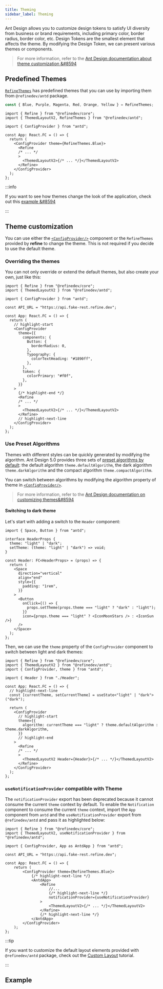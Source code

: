 ```yaml
---
title: Theming
sidebar_label: Theming
---
```


Ant Design allows you to customize design tokens to satisfy UI diversity from business or brand requirements, including primary color, border radius, border color, etc.
Design Tokens are the smallest element that affects the theme. By modifying the Design Token, we can present various themes or components.

> For more information, refer to the [Ant Design documentation about theme customization &#8594](https://ant.design/docs/react/customize-theme)

## Predefined Themes

[`RefineThemes`](https://github.com/refinedev/refine/blob/master/packages/antd/src/definitions/themes/index.ts) has predefined themes that you can use by importing them from `@refinedev/antd` package.

```ts
const { Blue, Purple, Magenta, Red, Orange, Yellow } = RefineThemes;
```

```tsx
import { Refine } from "@refinedev/core";
import { ThemedLayoutV2, RefineThemes } from "@refinedev/antd";

import { ConfigProvider } from "antd";

const App: React.FC = () => {
  return (
    <ConfigProvider theme={RefineThemes.Blue}>
      <Refine
      /* ... */
      >
        <ThemedLayoutV2>{/* ... */}</ThemedLayoutV2>
      </Refine>
    </ConfigProvider>
  );
};
```

:::info

If you want to see how themes change the look of the application, check out this [example &#8594](/docs/examples/themes/refine-themes-antd/)

:::

## Theme customization

You can use either the [`<ConfigProvider/>`](https://ant.design/components/config-provider/#components-config-provider-demo-theme) component or the `RefineThemes` provided by **refine** to change the theme. This is not required if you decide to use the default theme.

### Overriding the themes

You can not only override or extend the default themes, but also create your own, just like this:

```tsx
import { Refine } from "@refinedev/core";
import { ThemedLayoutV2 } from "@refinedev/antd";

import { ConfigProvider } from "antd";

const API_URL = "https://api.fake-rest.refine.dev";

const App: React.FC = () => {
  return (
    // highlight-start
    <ConfigProvider
      theme={{
        components: {
          Button: {
            borderRadius: 0,
          },
          Typography: {
            colorTextHeading: "#1890ff",
          },
        },
        token: {
          colorPrimary: "#f0f",
        },
      }}
    >
      {/* highlight-end */}
      <Refine
      /* ... */
      >
        <ThemedLayoutV2>{/* ... */}</ThemedLayoutV2>
      </Refine>
      // highlight-next-line
    </ConfigProvider>
  );
};
```

### Use Preset Algorithms

Themes with different styles can be quickly generated by modifying the algorithm. Ant Design 5.0 provides three sets of [preset algorithms by default](https://ant.design/docs/react/customize-theme#theme-presets): the default algorithm `theme.defaultAlgorithm`, the dark algorithm `theme.darkAlgorithm` and the compact algorithm `theme.compactAlgorithm`.

You can switch between algorithms by modifying the algorithm property of theme in [`<ConfigProvider/>`](https://ant.design/components/config-provider/#components-config-provider-demo-theme).

> For more information, refer to the [Ant Design documentation on customizing themes&#8594](https://ant.design/docs/react/customize-theme#use-preset-algorithms)

#### Switching to dark theme

Let's start with adding a switch to the `Header` component:

```tsx
import { Space, Button } from "antd";

interface HeaderProps {
  theme: "light" | "dark";
  setTheme: (theme: "light" | "dark") => void;
}

const Header: FC<HeaderProps> = (props) => {
  return (
    <Space
      direction="vertical"
      align="end"
      style={{
        padding: "1rem",
      }}
    >
      <Button
        onClick={() => {
          props.setTheme(props.theme === "light" ? "dark" : "light");
        }}
        icon={props.theme === "light" ? <IconMoonStars /> : <IconSun />}
      />
    </Space>
  );
};
```

Then, we can use the `theme` property of the `ConfigProvider` component to switch between light and dark themes:

```tsx
import { Refine } from "@refinedev/core";
import { ThemedLayoutV2 } from "@refinedev/antd";
import { ConfigProvider, theme } from "antd";

import { Header } from "./Header";

const App: React.FC = () => {
  // highlight-next-line
  const [currentTheme, setCurrentTheme] = useState<"light" | "dark">("dark");

  return (
    <ConfigProvider
      // highlight-start
      theme={{
        algorithm: currentTheme === "light" ? theme.defaultAlgorithm : theme.darkAlgorithm,
      }}
      // highlight-end
    >
      <Refine
      /* ... */
      >
        <ThemedLayoutV2 Header={Header}>{/* ... */}</ThemedLayoutV2>
      </Refine>
    </ConfigProvider>
  );
};
```

### `useNotificationProvider` compatible with Theme

The `notificationProvider` export has been deprecated because it cannot consume the current `theme` context by default. To enable the `Notification` component to consume the current `theme` context, import the `App` component from `antd` and the `useNotificationProvider` export from `@refinedev/antd` and pass it as highlighted below:

```tsx
import { Refine } from "@refinedev/core";
import { ThemedLayoutV2, useNotificationProvider } from "@refinedev/antd";

import { ConfigProvider, App as AntdApp } from "antd";

const API_URL = "https://api.fake-rest.refine.dev";

const App: React.FC = () => {
    return (
        <ConfigProvider theme={RefineThemes.Blue}>
            {/* highlight-next-line */}
            <AntdApp>
                <Refine
                    //...
                    {/* highlight-next-line */}
                    notificationProvider={useNotificationProvider}
                >
                    <ThemedLayoutV2>{/* ... */}</ThemedLayoutV2>
                </Refine>
                {/* highlight-next-line */}
            </AntdApp>
        </ConfigProvider>
    );
};
```

:::tip

If you want to customize the default layout elements provided with `@refinedev/antd` package, check out the [Custom Layout](/docs/advanced-tutorials/custom-layout) tutorial.

:::

## Example

<CodeSandboxExample path="customization-theme-antd" />
